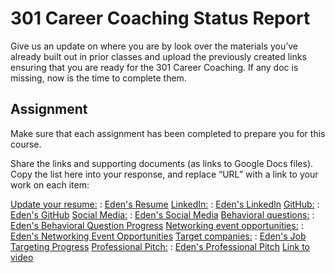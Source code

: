 # 301 Career Coaching Status Report
Give us an update on where you are by look over the materials you’ve already built out in prior classes and upload the previously created links ensuring that you are ready for the 301 Career Coaching. If any doc is missing, now is the time to complete them.


## Assignment
Make sure that each assignment has been completed to prepare you for this course.

Share the links and supporting documents (as links to Google Docs files). Copy the list here into your response, and replace “URL” with a link to your work on each item:

[Update your resume:](https://codefellows.github.io/common_curriculum/career_coaching/301/update-your-resume) : [Eden's Resume](https://docs.google.com/document/d/1XhYmuWSI8IvBFxiO4Q8uPOi8lDi-JoiEEuHtjT-C3Sc/edit?pli=1#) 
[LinkedIn:](https://codefellows.github.io/common_curriculum/career_coaching/201/prepare-your-linkedin) : [Eden's LinkedIn](https://www.linkedin.com/in/eden-brekke/) 
[GitHub:](https://codefellows.github.io/common_curriculum/career_coaching/201/prepare-your-github) : [Eden's GitHub](https://github.com/eden-brekke) 
[Social Media:](https://codefellows.github.io/common_curriculum/career_coaching/201/prepare-your-social-media) : [Eden's Social Media](https://docs.google.com/document/d/1lc_kkLS8akdy04eDiehtt7vbZxtZM6Cnwl_ngkG2KhA/edit#heading=h.igu8gnxdb2sg)
[Behavioral questions:](https://codefellows.github.io/common_curriculum/career_coaching/201/behavioral-interview-questions) : [Eden's Behavioral Question Progress](https://docs.google.com/document/d/1EgG-VVVQCjb-sPxRfIJiO2UqKEdliC4Ic4ZZlKdSXuk/edit)
[Networking event opportunities:](https://codefellows.github.io/common_curriculum/career_coaching/201/talk-to-your-network) : [Eden's Networking Event Opportunities](https://docs.google.com/document/d/1OH5c6cqfKeqvepi8LqTNFPOwT6l1y9nmLkwaEiST7uM/edit)
[Target companies:](https://codefellows.github.io/common_curriculum/career_coaching/common/targeted-job-search) : [Eden's Job Targeting Progress](https://docs.google.com/spreadsheets/d/1O0lq6Q9d9Us5adNeAHxtv5pO9Zm0vrGEeLDgEd4qBpI/edit#gid=0)
[Professional Pitch:](https://codefellows.github.io/common_curriculum/career_coaching/301/professional-pitch-draft) : [Eden's Professional Pitch](https://docs.google.com/document/d/1ZMgdYv68LpoMvqV4wteoPe7Em5b_LjBJshfYjW0ITd4/edit) [Link to video](https://drive.google.com/file/d/1a1Je95S1TXE0PSegTpqHae-WgS8zd0Zh/view?usp=sharing)
